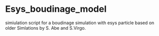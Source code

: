 # Esys_boudinage_model
simiulation script for a boudinage simulation with esys particle based on older Simlations by S. Abe and S.Virgo.
